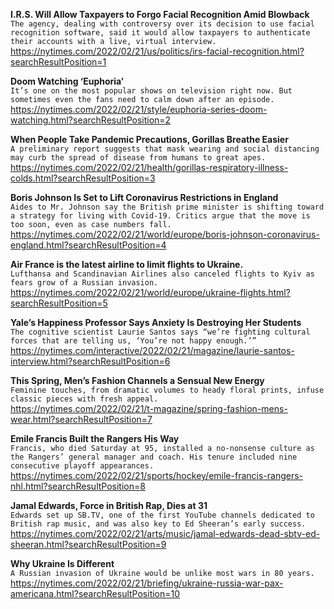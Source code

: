 **I.R.S. Will Allow Taxpayers to Forgo Facial Recognition Amid Blowback**\
`The agency, dealing with controversy over its decision to use facial recognition software, said it would allow taxpayers to authenticate their accounts with a live, virtual interview.`\
https://nytimes.com/2022/02/21/us/politics/irs-facial-recognition.html?searchResultPosition=1

**Doom Watching ‘Euphoria’**\
`It’s one on the most popular shows on television right now. But sometimes even the fans need to calm down after an episode.`\
https://nytimes.com/2022/02/21/style/euphoria-series-doom-watching.html?searchResultPosition=2

**When People Take Pandemic Precautions, Gorillas Breathe Easier**\
`A preliminary report suggests that mask wearing and social distancing may curb the spread of disease from humans to great apes.`\
https://nytimes.com/2022/02/21/health/gorillas-respiratory-illness-colds.html?searchResultPosition=3

**Boris Johnson Is Set to Lift Coronavirus Restrictions in England**\
`Aides to Mr. Johnson say the British prime minister is shifting toward a strategy for living with Covid-19. Critics argue that the move is too soon, even as case numbers fall.`\
https://nytimes.com/2022/02/21/world/europe/boris-johnson-coronavirus-england.html?searchResultPosition=4

**Air France is the latest airline to limit flights to Ukraine.**\
`Lufthansa and Scandinavian Airlines also canceled flights to Kyiv as fears grow of a Russian invasion.`\
https://nytimes.com/2022/02/21/world/europe/ukraine-flights.html?searchResultPosition=5

**Yale’s Happiness Professor Says Anxiety Is Destroying Her Students**\
`The cognitive scientist Laurie Santos says “we’re fighting cultural forces that are telling us, ‘You’re not happy enough.’”`\
https://nytimes.com/interactive/2022/02/21/magazine/laurie-santos-interview.html?searchResultPosition=6

**This Spring, Men’s Fashion Channels a Sensual New Energy**\
`Feminine touches, from dramatic volumes to heady floral prints, infuse classic pieces with fresh appeal.`\
https://nytimes.com/2022/02/21/t-magazine/spring-fashion-mens-wear.html?searchResultPosition=7

**Emile Francis Built the Rangers His Way**\
`Francis, who died Saturday at 95, installed a no-nonsense culture as the Rangers’ general manager and coach. His tenure included nine consecutive playoff appearances.`\
https://nytimes.com/2022/02/21/sports/hockey/emile-francis-rangers-nhl.html?searchResultPosition=8

**Jamal Edwards, Force in British Rap, Dies at 31**\
`Edwards set up SB.TV, one of the first YouTube channels dedicated to British rap music, and was also key to Ed Sheeran’s early success.`\
https://nytimes.com/2022/02/21/arts/music/jamal-edwards-dead-sbtv-ed-sheeran.html?searchResultPosition=9

**Why Ukraine Is Different**\
`A Russian invasion of Ukraine would be unlike most wars in 80 years.`\
https://nytimes.com/2022/02/21/briefing/ukraine-russia-war-pax-americana.html?searchResultPosition=10

